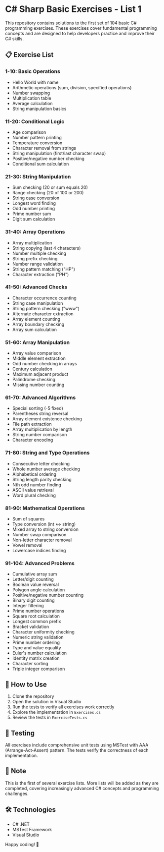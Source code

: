 # C# Sharp Basic Exercises - List 1

This repository contains solutions to the first set of 104 basic C# programming exercises. These exercises cover fundamental programming concepts and are designed to help developers practice and improve their C# skills.

## 📋 Exercise List

### 1-10: Basic Operations
- Hello World with name
- Arithmetic operations (sum, division, specified operations)
- Number swapping
- Multiplication table
- Average calculation
- String manipulation basics

### 11-20: Conditional Logic
- Age comparison
- Number pattern printing
- Temperature conversion
- Character removal from strings
- String manipulation (first/last character swap)
- Positive/negative number checking
- Conditional sum calculation

### 21-30: String Manipulation
- Sum checking (20 or sum equals 20)
- Range checking (20 of 100 or 200)
- String case conversion
- Longest word finding
- Odd number printing
- Prime number sum
- Digit sum calculation

### 31-40: Array Operations
- Array multiplication
- String copying (last 4 characters)
- Number multiple checking
- String prefix checking
- Number range validation
- String pattern matching ("HP")
- Character extraction ("PH")

### 41-50: Advanced Checks
- Character occurrence counting
- String case manipulation
- String pattern checking ("www")
- Alternate character extraction
- Array element counting
- Array boundary checking
- Array sum calculation

### 51-60: Array Manipulation
- Array value comparison
- Middle element extraction
- Odd number checking in arrays
- Century calculation
- Maximum adjacent product
- Palindrome checking
- Missing number counting

### 61-70: Advanced Algorithms
- Special sorting (-5 fixed)
- Parentheses string reversal
- Array element existence checking
- File path extraction
- Array multiplication by length
- String number comparison
- Character encoding

### 71-80: String and Type Operations
- Consecutive letter checking
- Whole number average checking
- Alphabetical ordering
- String length parity checking
- Nth odd number finding
- ASCII value retrieval
- Word plural checking

### 81-90: Mathematical Operations
- Sum of squares
- Type conversion (int ↔ string)
- Mixed array to string conversion
- Number swap comparison
- Non-letter character removal
- Vowel removal
- Lowercase indices finding

### 91-104: Advanced Problems
- Cumulative array sum
- Letter/digit counting
- Boolean value reversal
- Polygon angle calculation
- Positive/negative number counting
- Binary digit counting
- Integer filtering
- Prime number operations
- Square root calculation
- Longest common prefix
- Bracket validation
- Character uniformity checking
- Numeric string validation
- Prime number ordering
- Type and value equality
- Euler's number calculation
- Identity matrix creation
- Character sorting
- Triple integer comparison

## 🚀 How to Use

1. Clone the repository
2. Open the solution in Visual Studio
3. Run the tests to verify all exercises work correctly
4. Explore the implementation in `Exercises.cs`
5. Review the tests in `ExerciseTests.cs`

## 🧪 Testing

All exercises include comprehensive unit tests using MSTest with AAA (Arrange-Act-Assert) pattern. The tests verify the correctness of each implementation.

## 📝 Note

This is the first of several exercise lists. More lists will be added as they are completed, covering increasingly advanced C# concepts and programming challenges.

## 🛠️ Technologies

- C# .NET
- MSTest Framework
- Visual Studio

Happy coding! 🎯
